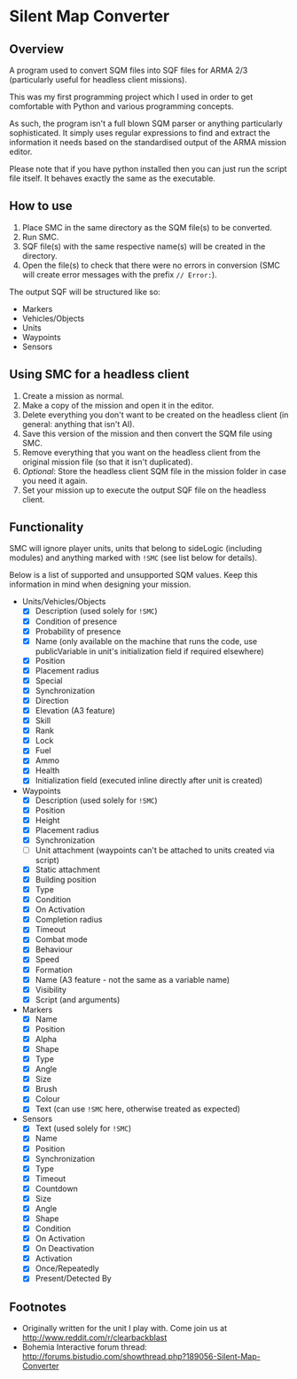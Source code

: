 Silent Map Converter
========================

## Overview
A program used to convert SQM files into SQF files for ARMA 2/3 (particularly useful for headless client missions).

This was my first programming project which I used in order to get comfortable with Python and various programming concepts.

As such, the program isn't a full blown SQM parser or anything particularly sophisticated. It simply uses regular expressions to find and extract the information it needs based on the standardised output of the ARMA mission editor.

Please note that if you have python installed then you can just run the script file itself. It behaves exactly the same as the executable.

## How to use
1. Place SMC in the same directory as the SQM file(s) to be converted.
2. Run SMC.
3. SQF file(s) with the same respective name(s) will be created in the directory.
4. Open the file(s) to check that there were no errors in conversion (SMC will create error messages with the prefix `// Error:`).

The output SQF will be structured like so:

- Markers
- Vehicles/Objects
- Units
- Waypoints
- Sensors

## Using SMC for a headless client
1. Create a mission as normal.
2. Make a copy of the mission and open it in the editor.
3. Delete everything you don't want to be created on the headless client (in general: anything that isn't AI).
4. Save this version of the mission and then convert the SQM file using SMC.
5. Remove everything that you want on the headless client from the original mission file (so that it isn't duplicated).
6. *Optional*: Store the headless client SQM file in the mission folder in case you need it again.
7. Set your mission up to execute the output SQF file on the headless client.

## Functionality
SMC will ignore player units, units that belong to sideLogic (including modules) and anything marked with `!SMC` (see list below for details).

Below is a list of supported and unsupported SQM values. Keep this information in mind when designing your mission.

- Units/Vehicles/Objects
  - [x] Description (used solely for `!SMC`)
  - [x] Condition of presence
  - [x] Probability of presence
  - [x] Name (only available on the machine that runs the code, use publicVariable in unit's initialization field if required elsewhere)
  - [x] Position
  - [x] Placement radius
  - [x] Special
  - [x] Synchronization
  - [x] Direction
  - [x] Elevation (A3 feature)
  - [x] Skill
  - [x] Rank
  - [x] Lock
  - [x] Fuel
  - [x] Ammo
  - [x] Health
  - [x] Initialization field (executed inline directly after unit is created)
- Waypoints
  - [x] Description (used solely for `!SMC`)
  - [x] Position
  - [x] Height
  - [x] Placement radius
  - [x] Synchronization
  - [ ] Unit attachment (waypoints can't be attached to units created via script)
  - [x] Static attachment
  - [x] Building position
  - [x] Type
  - [x] Condition
  - [x] On Activation
  - [x] Completion radius
  - [x] Timeout
  - [x] Combat mode
  - [x] Behaviour
  - [x] Speed
  - [x] Formation
  - [x] Name (A3 feature - not the same as a variable name)
  - [x] Visibility
  - [x] Script (and arguments)
- Markers
  - [x] Name
  - [x] Position
  - [x] Alpha
  - [x] Shape
  - [x] Type
  - [x] Angle
  - [x] Size
  - [x] Brush
  - [x] Colour
  - [x] Text (can use `!SMC` here, otherwise treated as expected)
- Sensors
  - [x] Text (used solely for `!SMC`)
  - [x] Name
  - [x] Position
  - [x] Synchronization
  - [x] Type
  - [x] Timeout
  - [x] Countdown
  - [x] Size
  - [x] Angle
  - [x] Shape
  - [x] Condition
  - [x] On Activation
  - [x] On Deactivation
  - [x] Activation
  - [x] Once/Repeatedly
  - [x] Present/Detected By
  
## Footnotes
* Originally written for the unit I play with. Come join us at http://www.reddit.com/r/clearbackblast
* Bohemia Interactive forum thread: http://forums.bistudio.com/showthread.php?189056-Silent-Map-Converter